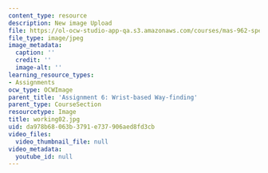 ```yaml
---
content_type: resource
description: New image Upload
file: https://ol-ocw-studio-app-qa.s3.amazonaws.com/courses/mas-962-special-topics-new-textiles-spring-2010/da978b68063b3791e737906aed8fd3cb_working02.jpg
file_type: image/jpeg
image_metadata:
  caption: ''
  credit: ''
  image-alt: ''
learning_resource_types:
- Assignments
ocw_type: OCWImage
parent_title: 'Assignment 6: Wrist-based Way-finding'
parent_type: CourseSection
resourcetype: Image
title: working02.jpg
uid: da978b68-063b-3791-e737-906aed8fd3cb
video_files:
  video_thumbnail_file: null
video_metadata:
  youtube_id: null
---
```

